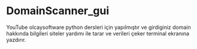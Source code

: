 # DomainScanner_gui
YouTube olcaysoftware python dersleri için yapılmıştır ve girdiginiz domain hakkında bilgileri siteler yardımı ile tarar ve verileri çeker terminal ekranına yazdırır.
